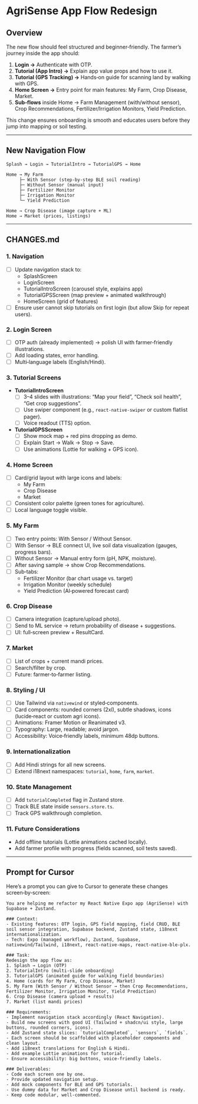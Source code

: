 # AgriSense App Flow Redesign

## Overview
The new flow should feel structured and beginner‑friendly. The farmer’s journey inside the app should:
1. **Login →** Authenticate with OTP.
2. **Tutorial (App Intro) →** Explain app value props and how to use it.
3. **Tutorial (GPS Tracking) →** Hands‑on guide for scanning land by walking with GPS.
4. **Home Screen →** Entry point for main features: My Farm, Crop Disease, Market.
5. **Sub‑flows** inside Home → Farm Management (with/without sensor), Crop Recommendations, Fertilizer/Irrigation Monitors, Yield Prediction.

This change ensures onboarding is smooth and educates users before they jump into mapping or soil testing.

---

## New Navigation Flow
```
Splash → Login → TutorialIntro → TutorialGPS → Home

Home → My Farm
     ├─ With Sensor (step‑by‑step BLE soil reading)
     ├─ Without Sensor (manual input)
     ├─ Fertilizer Monitor
     ├─ Irrigation Monitor
     └─ Yield Prediction

Home → Crop Disease (image capture + ML)
Home → Market (prices, listings)
```

---

## CHANGES.md

### 1. Navigation
- [ ] Update navigation stack to:
  - SplashScreen
  - LoginScreen
  - TutorialIntroScreen (carousel style, explains app)
  - TutorialGPSScreen (map preview + animated walkthrough)
  - HomeScreen (grid of features)
- [ ] Ensure user cannot skip tutorials on first login (but allow Skip for repeat users).

### 2. Login Screen
- [ ] OTP auth (already implemented) → polish UI with farmer‑friendly illustrations.
- [ ] Add loading states, error handling.
- [ ] Multi‑language labels (English/Hindi).

### 3. Tutorial Screens
- **TutorialIntroScreen**
  - [ ] 3–4 slides with illustrations: “Map your field”, “Check soil health”, “Get crop suggestions”.
  - [ ] Use swiper component (e.g., `react-native-swiper` or custom flatlist pager).
  - [ ] Voice readout (TTS) option.

- **TutorialGPSScreen**
  - [ ] Show mock map + red pins dropping as demo.
  - [ ] Explain Start → Walk → Stop → Save.
  - [ ] Use animations (Lottie for walking + GPS icon).

### 4. Home Screen
- [ ] Card/grid layout with large icons and labels:
  - My Farm
  - Crop Disease
  - Market
- [ ] Consistent color palette (green tones for agriculture).
- [ ] Local language toggle visible.

### 5. My Farm
- [ ] Two entry points: With Sensor / Without Sensor.
- [ ] With Sensor → BLE connect UI, live soil data visualization (gauges, progress bars).
- [ ] Without Sensor → Manual entry form (pH, NPK, moisture).
- [ ] After saving sample → show Crop Recommendations.
- [ ] Sub‑tabs:
  - Fertilizer Monitor (bar chart usage vs. target)
  - Irrigation Monitor (weekly schedule)
  - Yield Prediction (AI‑powered forecast card)

### 6. Crop Disease
- [ ] Camera integration (capture/upload photo).
- [ ] Send to ML service → return probability of disease + suggestions.
- [ ] UI: full‑screen preview + ResultCard.

### 7. Market
- [ ] List of crops + current mandi prices.
- [ ] Search/filter by crop.
- [ ] Future: farmer‑to‑farmer listing.

### 8. Styling / UI
- [ ] Use Tailwind via `nativewind` or styled‑components.
- [ ] Card components: rounded corners (2xl), subtle shadows, icons (lucide‑react or custom agri icons).
- [ ] Animations: Framer Motion or Reanimated v3.
- [ ] Typography: Large, readable; avoid jargon.
- [ ] Accessibility: Voice‑friendly labels, minimum 48dp buttons.

### 9. Internationalization
- [ ] Add Hindi strings for all new screens.
- [ ] Extend i18next namespaces: `tutorial`, `home`, `farm`, `market`.

### 10. State Management
- [ ] Add `tutorialCompleted` flag in Zustand store.
- [ ] Track BLE state inside `sensors.store.ts`.
- [ ] Track GPS walkthrough completion.

### 11. Future Considerations
- Add offline tutorials (Lottie animations cached locally).
- Add farmer profile with progress (fields scanned, soil tests saved).

---

## Prompt for Cursor

Here’s a prompt you can give to Cursor to generate these changes screen‑by‑screen:

```
You are helping me refactor my React Native Expo app (AgriSense) with Supabase + Zustand.

### Context:
- Existing features: OTP login, GPS field mapping, field CRUD, BLE soil sensor integration, Supabase backend, Zustand state, i18next internationalization.
- Tech: Expo (managed workflow), Zustand, Supabase, nativewind/Tailwind, i18next, react-native-maps, react-native-ble-plx.

### Task:
Redesign the app flow as:
1. Splash → Login (OTP)
2. TutorialIntro (multi‑slide onboarding)
3. TutorialGPS (animated guide for walking field boundaries)
4. Home (cards for My Farm, Crop Disease, Market)
5. My Farm (With Sensor / Without Sensor → then Crop Recommendations, Fertilizer Monitor, Irrigation Monitor, Yield Prediction)
6. Crop Disease (camera upload + results)
7. Market (list mandi prices)

### Requirements:
- Implement navigation stack accordingly (React Navigation).
- Build new screens with good UI (Tailwind + shadcn/ui style, large buttons, rounded corners, icons).
- Add Zustand state slices: `tutorialCompleted`, `sensors`, `fields`.
- Each screen should be scaffolded with placeholder components and clean layout.
- Add i18next translations for English & Hindi.
- Add example Lottie animations for tutorial.
- Ensure accessibility: big buttons, voice‑friendly labels.

### Deliverables:
- Code each screen one by one.
- Provide updated navigation setup.
- Add mock components for BLE and GPS tutorials.
- Use dummy data for Market and Crop Disease until backend is ready.
- Keep code modular, well‑commented.

```

